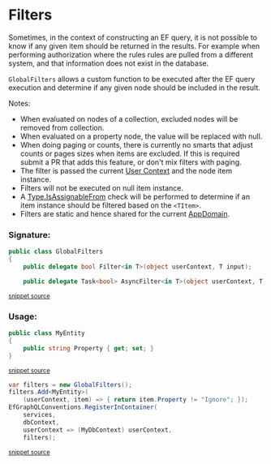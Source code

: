 <!--
GENERATED FILE - DO NOT EDIT
This file was generated by [MarkdownSnippets](https://github.com/SimonCropp/MarkdownSnippets).
Source File: /doco/mdsource/filters.source.md
To change this file edit the source file and then run MarkdownSnippets.
-->
# Filters

Sometimes, in the context of constructing an EF query, it is not possible to know if any given item should be returned in the results. For example when performing authorization where the rules rules are pulled from a different system, and that information does not exist in the database.

`GlobalFilters` allows a custom function to be executed after the EF query execution and determine if any given node should be included in the result.

Notes:

 * When evaluated on nodes of a collection, excluded nodes will be removed from collection.
 * When evaluated on a property node, the value will be replaced with null.
 * When doing paging or counts, there is currently no smarts that adjust counts or pages sizes when items are excluded. If this is required submit a PR that adds this feature, or don't mix filters with paging.
 * The filter is passed the current [User Context](https://graphql-dotnet.github.io/docs/getting-started/user-context) and the node item instance.
 * Filters will not be executed on null item instance.
 * A [Type.IsAssignableFrom](https://docs.microsoft.com/en-us/dotnet/api/system.type.isassignablefrom) check will be performed to determine if an item instance should be filtered based on the `<TItem>`.
 * Filters are static and hence shared for the current [AppDomain](https://docs.microsoft.com/en-us/dotnet/api/system.appdomain).


### Signature:

<!-- snippet: GlobalFiltersSignature -->
```cs
public class GlobalFilters
{
    public delegate bool Filter<in T>(object userContext, T input);

    public delegate Task<bool> AsyncFilter<in T>(object userContext, T input);
```
<sup>[snippet source](/src/GraphQL.EntityFramework/Filter/GlobalFilters.cs#L8-L16)</sup>
<!-- endsnippet -->


### Usage:

<!-- snippet: add-filter -->
```cs
public class MyEntity
{
    public string Property { get; set; }
}
```
<sup>[snippet source](/src/Snippets/GlobalFilterSnippets.cs#L7-L14)</sup>
```cs
var filters = new GlobalFilters();
filters.Add<MyEntity>(
    (userContext, item) => { return item.Property != "Ignore"; });
EfGraphQLConventions.RegisterInContainer(
    services,
    dbContext,
    userContext => (MyDbContext) userContext,
    filters);
```
<sup>[snippet source](/src/Snippets/GlobalFilterSnippets.cs#L18-L29)</sup>
<!-- endsnippet -->
